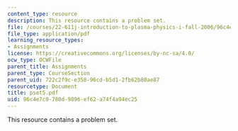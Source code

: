 ```yaml
---
content_type: resource
description: This resource contains a problem set.
file: /courses/22-611j-introduction-to-plasma-physics-i-fall-2006/96c4e7c9780d9896ef62a74f4a94ec25_pset5.pdf
file_type: application/pdf
learning_resource_types:
- Assignments
license: https://creativecommons.org/licenses/by-nc-sa/4.0/
ocw_type: OCWFile
parent_title: Assignments
parent_type: CourseSection
parent_uid: 722c2f9c-e358-96cd-b5d1-2fb62b80ae87
resourcetype: Document
title: pset5.pdf
uid: 96c4e7c9-780d-9896-ef62-a74f4a94ec25
---
```

This resource contains a problem set.